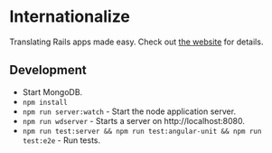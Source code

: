 # Internationalize
Translating Rails apps made easy.
Check out [the website](http://internationalize.herokuapp.com/) for details.

## Development
- Start MongoDB.
- `npm install`
- `npm run server:watch` - Start the node application server.
- `npm run wdserver` - Starts a server on http://localhost:8080.
- `npm run test:server && npm run test:angular-unit && npm run test:e2e` - Run tests.
